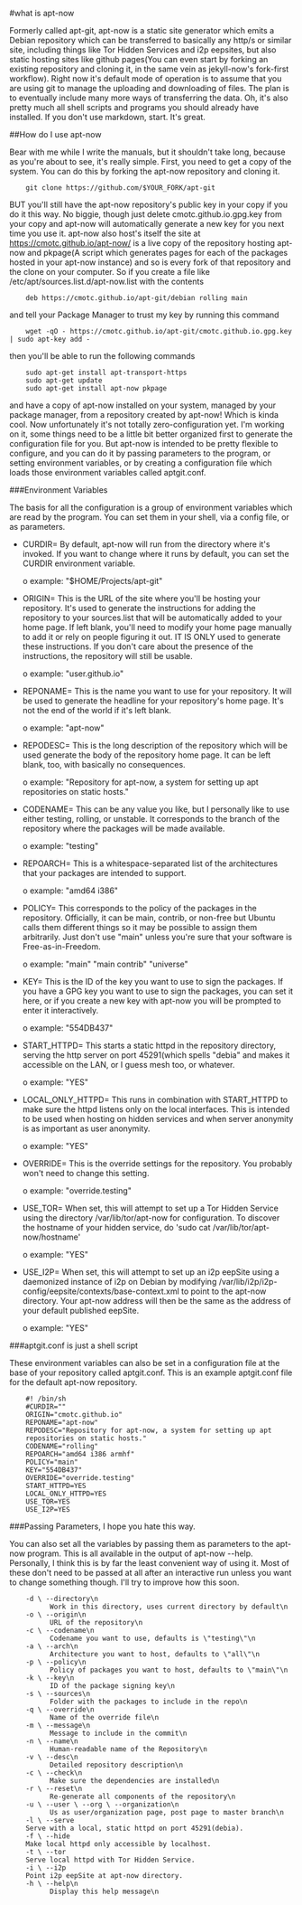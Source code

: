 #what is apt-now

Formerly called apt-git, apt-now is a static site generator which emits a
Debian repository which can be transferred to basically any http/s or similar
site, including things like Tor Hidden Services and i2p eepsites, but also
static hosting sites like github pages(You can even start by forking an
existing repository and cloning it, in the same vein as jekyll-now's fork-first
workflow). Right now it's default mode of operation is to assume that you are
using git to manage the uploading and downloading of files. The plan is to
eventually include many more ways of transferring the data.
Oh, it's also pretty much all shell scripts and programs you should already
have installed. If you don't use markdown, start. It's great.

##How do I use apt-now

Bear with me while I write the manuals, but it shouldn't take long, because as
you're about to see, it's really simple. First, you need to get a copy of the
system. You can do this by forking the apt-now repository and cloning it.

        git clone https://github.com/$YOUR_FORK/apt-git

BUT you'll still have the apt-now repository's public key in your copy if you
do it this way. No biggie, though just delete cmotc.github.io.gpg.key from your
copy and apt-now will automatically generate a new key for you next time you
use it.
apt-now also host's itself the site at https://cmotc.github.io/apt-now/ is a
live copy of the repository hosting apt-now and pkpage(A script which generates
pages for each of the packages hosted in your apt-now instance) and so is every
fork of that repository and the clone on your computer. So if you create a file
like /etc/apt/sources.list.d/apt-now.list with the contents

        deb https://cmotc.github.io/apt-git/debian rolling main

and tell your Package Manager to trust my key by running this command

        wget -qO - https://cmotc.github.io/apt-git/cmotc.github.io.gpg.key | sudo apt-key add -

then you'll be able to run the following commands

        sudo apt-get install apt-transport-https
        sudo apt-get update
        sudo apt-get install apt-now pkpage

and have a copy of apt-now installed on your system, managed by your package
manager, from a repository created by apt-now! Which is kinda cool. Now
unfortunately it's not totally zero-configuration yet. I'm working on it, some
things need to be a little bit better organized first to generate the
configuration file for you. But apt-now is intended to be pretty flexible to
configure, and you can do it by passing parameters to the program, or setting
environment variables, or by creating a configuration file which loads those
environment variables called aptgit.conf.

###Environment Variables

The basis for all the configuration is a group of environment variables which
are read by the program. You can set them in your shell, via a config file, or
as parameters.

* CURDIR= By default, apt-now will run from the directory where it's invoked.
  If you want to change where it runs by default, you can set the CURDIR
  environment variable.

  o example: "$HOME/Projects/apt-git"

* ORIGIN= This is the URL of the site where you'll be hosting your repository.
  It's used to generate the instructions for adding the repository to your
  sources.list that will be automatically added to your home page. If left
  blank, you'll need to modify your home page manually to add it or rely on
  people figuring it out. IT IS ONLY used to generate these instructions. If
  you don't care about the presence of the instructions, the repository will
  still be usable.

  o example: "user.github.io"

* REPONAME= This is the name you want to use for your repository. It will be
  used to generate the headline for your repository's home page. It's not the
  end of the world if it's left blank.

  o example: "apt-now"

* REPODESC= This is the long description of the repository which will be used
  generate the body of the repository home page. It can be left blank, too,
  with basically no consequences.

  o example: "Repository for apt-now, a system for setting up apt repositories
    on static hosts."

* CODENAME= This can be any value you like, but I personally like to use either
  testing, rolling, or unstable. It corresponds to the branch of the repository
  where the packages will be made available.

  o example: "testing"

* REPOARCH= This is a whitespace-separated list of the architectures that your
  packages are intended to support.

  o example: "amd64 i386"

* POLICY= This corresponds to the policy of the packages in the repository.
  Officially, it can be main, contrib, or non-free but Ubuntu calls them
  different things so it may be possible to assign them arbitrarily. Just don't
  use "main" unless you're sure that your software is Free-as-in-Freedom.

  o example: "main" "main contrib" "universe"

* KEY= This is the ID of the key you want to use to sign the packages. If you
  have a GPG key you want to use to sign the packages, you can set it here, or
  if you create a new key with apt-now you will be prompted to enter it
  interactively.

  o example: "554DB437"

* START_HTTPD= This starts a static httpd in the repository directory, serving
  the http server on port 45291(which spells "debia" and makes it accessible on
  the LAN, or I guess mesh too, or whatever.

  o example: "YES"

* LOCAL\_ONLY\_HTTPD= This runs in combination with START_HTTPD to make sure
  the httpd listens only on the local interfaces. This is intended to be used
  when hosting on hidden services and when server anonymity is as important as
  user anonymity.

  o example: "YES"

* OVERRIDE= This is the override settings for the repository. You probably
  won't need to change this setting.

  o example: "override.testing"

* USE_TOR= When set, this will attempt to set up a Tor Hidden Service using the
  directory /var/lib/tor/apt-now for configuration. To discover the hostname
  of your hidden service, do 'sudo cat /var/lib/tor/apt-now/hostname'

  o example: "YES"

* USE_I2P= When set, this will attempt to set up an i2p eepSite using a
  daemonized instance of i2p on Debian by modifying
  /var/lib/i2p/i2p-config/eepsite/contexts/base-context.xml
  to point to the apt-now directory. Your apt-now address will then be the
  same as the address of your default published eepSite.

  o example: "YES"

###aptgit.conf is just a shell script

These environment variables can also be set in a configuration file at the base
of your repository called aptgit.conf. This is an example aptgit.conf file for
the default apt-now repository.

        #! /bin/sh
        #CURDIR=""
        ORIGIN="cmotc.github.io"
        REPONAME="apt-now"
        REPODESC="Repository for apt-now, a system for setting up apt
        repositories on static hosts."
        CODENAME="rolling"
        REPOARCH="amd64 i386 armhf"
        POLICY="main"
        KEY="554DB437"
        OVERRIDE="override.testing"
        START_HTTPD=YES
        LOCAL_ONLY_HTTPD=YES
        USE_TOR=YES
        USE_I2P=YES


###Passing Parameters, I hope you hate this way.

You can also set all the variables by passing them as parameters to the apt-now
program. This is all available in the output of apt-now --help. Personally, I
think this is by far the least convenient way of using it. Most of these don't
need to be passed at all after an interactive run unless you want to change
something though. I'll try to improve how this soon.

        -d \ --directory\n
              Work in this directory, uses current directory by default\n
        -o \ --origin\n
              URL of the repository\n
        -c \ --codename\n
              Codename you want to use, defaults is \"testing\"\n
        -a \ --arch\n
              Architecture you want to host, defaults to \"all\"\n
        -p \ --policy\n
              Policy of packages you want to host, defaults to \"main\"\n
        -k \ --key\n
              ID of the package signing key\n
        -s \ --sources\n
              Folder with the packages to include in the repo\n
        -q \ --override\n
              Name of the override file\n
        -m \ --message\n
              Message to include in the commit\n
        -n \ --name\n
              Human-readable name of the Repository\n
        -v \ --desc\n
              Detailed repository description\n
        -c \ --check\n
              Make sure the dependencies are installed\n
        -r \ --reset\n
              Re-generate all components of the repository\n
        -u \ --user \ --org \ --organization\n
              Us as user/organization page, post page to master branch\n
        -l \ --serve
		Serve with a local, static httpd on port 45291(debia).
        -f \ --hide
		Make local httpd only accessible by localhost.
        -t \ --tor
		Serve local httpd with Tor Hidden Service.
        -i \ --i2p
		Point i2p eepSite at apt-now directory.
        -h \ --help\n
              Display this help message\n


